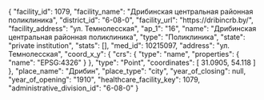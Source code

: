 {
    "facility_id": 1079,
    "facility_name": "Дрибинская центральная районная поликлиника",
    "district_id": "6-08-0",
    "facility_url": "https:\/\/dribincrb.by\/",
    "facility_address": "ул. Темнолесская",
    "ap_1": "16",
    "name": "Дрибинская центральная районная поликлиника",
    "type": "Поликлиника",
    "state": "private institution",
    "stats": [],
    "med_id": 10215097,
    "address": "ул. Темнолесская",
    "coord_x_y": {
        "crs": {
            "type": "name",
            "properties": {
                "name": "EPSG:4326"
            }
        },
        "type": "Point",
        "coordinates": [
            31.0905,
            54.118
        ]
    },
    "place_name": "Дрибин",
    "place_type": "city",
    "year_of_closing": null,
    "year_of_opening": "1910",
    "healthcare_facility_key": 1079,
    "administrative_division_id": "6-08-0"
}